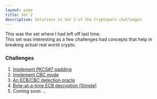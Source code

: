 ```yaml
---
layout: page
title: Set 2
description: Solutions to Set 2 of the Cryptopals challenges
---
```


This was the set where I had left off last time.  
This set was interesting as a few challenges had concepts that help in breaking actual real world crypto.  

### Challenges
1. [Implement PKCS#7 padding](S2_C1.md)
2. [Implement CBC mode](S2_C2.md)
3. [An ECB/CBC detection oracle](S2_C3.md)
4. [Byte-at-a-time ECB decryption (Simple)](S2_C4.md)
5. Coming soon ...
